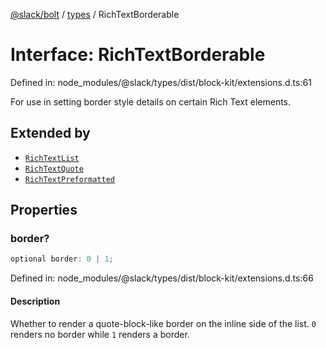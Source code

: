 [@slack/bolt](../../../../index.md) / [types](../index.md) / RichTextBorderable

# Interface: RichTextBorderable

Defined in: node\_modules/@slack/types/dist/block-kit/extensions.d.ts:61

For use in setting border style details on certain Rich Text elements.

## Extended by

- [`RichTextList`](RichTextList.md)
- [`RichTextQuote`](RichTextQuote.md)
- [`RichTextPreformatted`](RichTextPreformatted.md)

## Properties

### border?

```ts
optional border: 0 | 1;
```

Defined in: node\_modules/@slack/types/dist/block-kit/extensions.d.ts:66

#### Description

Whether to render a quote-block-like border on the inline side of the list. `0` renders no border
while `1` renders a border.
